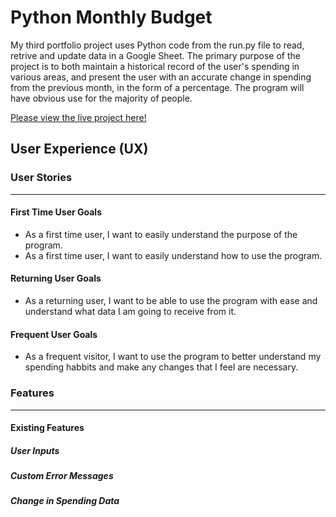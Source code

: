 # Python Monthly Budget
My third portfolio project uses Python code from the run.py file to read, retrive and update data in a Google Sheet. The primary purpose of the project is to both maintain a historical record of the user's spending in various areas, and present the user with an accurate change in spending from the previous month, in the form of a percentage. The program will have obvious use for the majority of people.

[Please view the live project here!]()

## User Experience (UX)
### User Stories
----------------------------
#### First Time User Goals
- As a first time user, I want to easily understand the purpose of the program.
- As a first time user, I want to easily understand how to use the program.
#### Returning User Goals
- As a returning user, I want to be able to use the program with ease and understand what data I am going to receive from it.
#### Frequent User Goals
- As a frequent visitor, I want to use the program to better understand my spending habbits and make any changes that I feel are necessary. 

### Features
----------------------------
#### Existing Features
##### User Inputs
##### Custom Error Messages
##### Change in Spending Data

